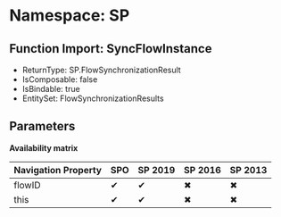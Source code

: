 # Namespace: SP

## Function Import: SyncFlowInstance

- ReturnType: SP.FlowSynchronizationResult
- IsComposable: false
- IsBindable: true
- EntitySet: FlowSynchronizationResults

## Parameters

**Availability matrix**

Navigation Property | SPO | SP 2019 | SP 2016 | SP 2013
----------|-----|---------|---------|--------
flowID | ✔ | ✔ | ✖ | ✖
this | ✔ | ✔ | ✖ | ✖
